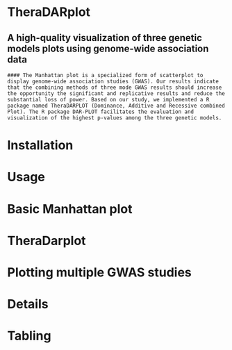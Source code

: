 # TheraDARplot
## A high-quality visualization of three genetic models plots using genome-wide association data
```
#### The Manhattan plot is a specialized form of scatterplot to display genome-wide association studies (GWAS). Our results indicate that the combining methods of three mode GWAS results should increase the opportunity the significant and replicative results and reduce the substantial loss of power. Based on our study, we implemented a R package named TheraDARPLOT (Dominance, Additive and Recessive combined Plot). The R package DAR-PLOT facilitates the evaluation and visualization of the highest p-values among the three genetic models.
```
# Installation
>>

# Usage

# Basic Manhattan plot

# TheraDarplot

# Plotting multiple GWAS studies

# Details

# Tabling
